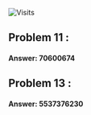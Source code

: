![Visits](https://hits.seeyoufarm.com/api/count/incr/badge.svg?url=https://github.com/mwaseemzakir/ProjectEuler.NET&count_bg=%2379C83D&title_bg=%23555555&icon=github.svg&icon_color=%23E7E7E7&title=hits&edge_flat=false)


## Problem 11 : 

#### Answer:  70600674

## Problem 13 : 

#### Answer:  5537376230
